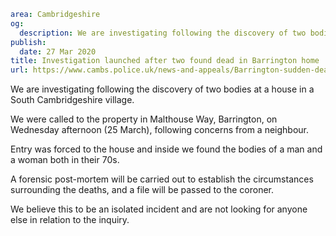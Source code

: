 ```yaml
area: Cambridgeshire
og:
  description: We are investigating following the discovery of two bodies at a house in a South Cambridgeshire village.
publish:
  date: 27 Mar 2020
title: Investigation launched after two found dead in Barrington home
url: https://www.cambs.police.uk/news-and-appeals/Barrington-sudden-deaths
```

We are investigating following the discovery of two bodies at a house in a South Cambridgeshire village.

We were called to the property in Malthouse Way, Barrington, on Wednesday afternoon (25 March), following concerns from a neighbour.

Entry was forced to the house and inside we found the bodies of a man and a woman both in their 70s.

A forensic post-mortem will be carried out to establish the circumstances surrounding the deaths, and a file will be passed to the coroner.

We believe this to be an isolated incident and are not looking for anyone else in relation to the inquiry.
